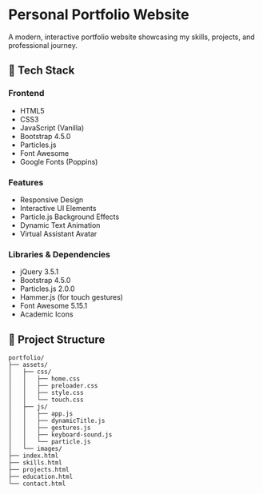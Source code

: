 # Personal Portfolio Website

A modern, interactive portfolio website showcasing my skills, projects, and professional journey.

## 🚀 Tech Stack

### Frontend
- HTML5
- CSS3
- JavaScript (Vanilla)
- Bootstrap 4.5.0
- Particles.js
- Font Awesome
- Google Fonts (Poppins)

### Features
- Responsive Design
- Interactive UI Elements
- Particle.js Background Effects
- Dynamic Text Animation
- Virtual Assistant Avatar

### Libraries & Dependencies
- jQuery 3.5.1
- Bootstrap 4.5.0
- Particles.js 2.0.0
- Hammer.js (for touch gestures)
- Font Awesome 5.15.1
- Academic Icons



## 📁 Project Structure

```
portfolio/
├── assets/
│   ├── css/
│   │   ├── home.css
│   │   ├── preloader.css
│   │   ├── style.css
│   │   └── touch.css
│   ├── js/
│   │   ├── app.js
│   │   ├── dynamicTitle.js
│   │   ├── gestures.js
│   │   ├── keyboard-sound.js
│   │   └── particle.js
│   └── images/
├── index.html
├── skills.html
├── projects.html
├── education.html
└── contact.html
```


